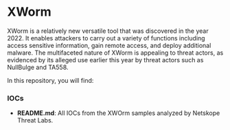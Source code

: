 # XWorm

XWorm is a relatively new versatile tool that was discovered in the year 2022. 
It enables attackers to carry out a variety of functions including access sensitive information, gain remote access, and deploy additional malware. 
The multifaceted nature of XWorm is appealing to threat actors, as evidenced by its alleged use earlier this year by threat actors such as NullBulge and TA558.

In this repository, you will find:

### IOCs
* **README.md**: All IOCs from the XWOrm samples analyzed by Netskope Threat Labs.
